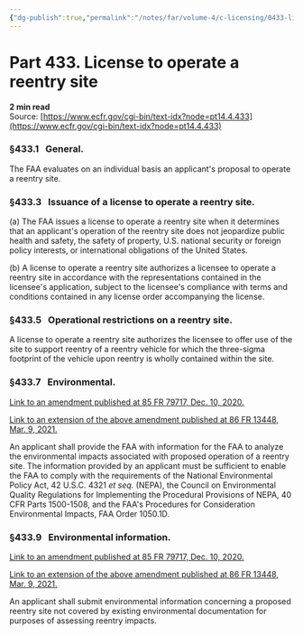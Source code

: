 ```yaml
---
{"dg-publish":true,"permalink":"/notes/far/volume-4/c-licensing/0433-license-to-operate-a-reentry-site/","title":"0433 License to operate a reentry site"}
---
```



# Part 433. License to operate a reentry site
**2 min read**  
Source: [https://www.ecfr.gov/cgi-bin/text-idx?node=pt14.4.433](https://www.ecfr.gov/cgi-bin/text-idx?node=pt14.4.433)

<div>

### §433.1   General.

The FAA evaluates on an individual basis an applicant's proposal to operate a reentry site.

### §433.3   Issuance of a license to operate a reentry site.

\(a\) The FAA issues a license to operate a reentry site when it determines that an applicant's operation of the reentry site does not jeopardize public health and safety, the safety of property, U.S. national security or foreign policy interests, or international obligations of the United States.

\(b\) A license to operate a reentry site authorizes a licensee to operate a reentry site in accordance with the representations contained in the licensee's application, subject to the licensee's compliance with terms and conditions contained in any license order accompanying the license.

### §433.5   Operational restrictions on a reentry site.

A license to operate a reentry site authorizes the licensee to offer use of the site to support reentry of a reentry vehicle for which the three-sigma footprint of the vehicle upon reentry is wholly contained within the site.

### §433.7   Environmental.

[Link to an amendment published at 85 FR 79717, Dec. 10, 2020.](https://www.ecfr.gov/cgi-bin/text-idx?SID=d622e4c36d7c175f886aa12da2d9eb9d&mc=true&node=20201210y1.66)

[Link to an extension of the above amendment published at 86 FR 13448, Mar. 9, 2021.](https://www.ecfr.gov/cgi-bin/text-idx?SID=d622e4c36d7c175f886aa12da2d9eb9d&mc=true&node=20210309y1.1)

An applicant shall provide the FAA with information for the FAA to analyze the environmental impacts associated with proposed operation of a reentry site. The information provided by an applicant must be sufficient to enable the FAA to comply with the requirements of the National Environmental Policy Act, 42 U.S.C. 4321 *et seq.* (NEPA), the Council on Environmental Quality Regulations for Implementing the Procedural Provisions of NEPA, 40 CFR Parts 1500-1508, and the FAA's Procedures for Consideration Environmental Impacts, FAA Order 1050.1D.

### §433.9   Environmental information.

[Link to an amendment published at 85 FR 79717, Dec. 10, 2020.](https://www.ecfr.gov/cgi-bin/text-idx?SID=d622e4c36d7c175f886aa12da2d9eb9d&mc=true&node=20201210y1.67)

[Link to an extension of the above amendment published at 86 FR 13448, Mar. 9, 2021.](https://www.ecfr.gov/cgi-bin/text-idx?SID=d622e4c36d7c175f886aa12da2d9eb9d&mc=true&node=20210309y1.1)

An applicant shall submit environmental information concerning a proposed reentry site not covered by existing environmental documentation for purposes of assessing reentry impacts.

</div>